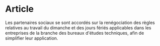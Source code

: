 # Article

  
Les partenaires sociaux se sont accordés sur la renégociation des règles relatives au travail du dimanche et des jours fériés applicables dans les entreprises de la branche des bureaux d'études techniques, afin de simplifier leur application.

